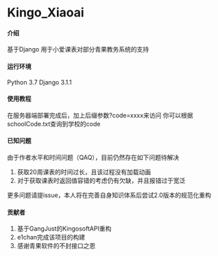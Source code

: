 # Kingo_Xiaoai

#### 介绍
基于Django
用于小爱课表对部分青果教务系统的支持

#### 运行环境
Python 3.7
Django 3.1.1


#### 使用教程
在服务器端部署完成后，加上后缀参数?code=xxxx来访问
你可以根据schoolCode.txt查询到学校的code

#### 已知问题
由于作者水平和时间问题（QAQ），目前仍然存在如下问题待解决
1.  获取20周课表的时间过长，且该过程没有加载动画
2.  对于获取课表时返回值容错的考虑仍有欠缺，并且报错过于宽泛

更多问题请提issue，本人将在完善自身知识体系后尝试2.0版本的规范化重构

#### 贡献者

1.  基于GangJust的KingosoftAPI重构
2.  e1chan完成该项目的构建
3.  感谢青果软件的不封接口之恩
